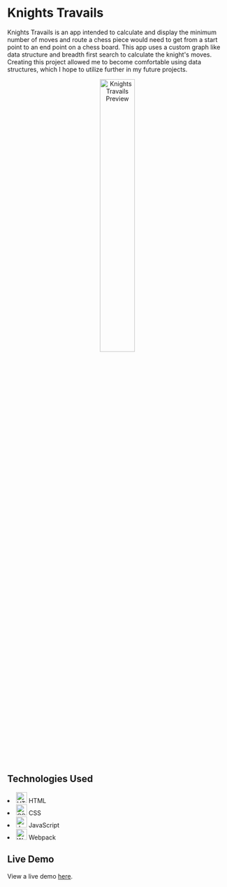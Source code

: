 # Knights Travails

Knights Travails is an app intended to calculate and display the minimum number of moves and route a chess piece would need to get from a start point to an end point on a chess board. This app uses a custom graph like data structure and breadth first search to calculate the knight's moves. Creating this project allowed me to become comfortable using data structures, which I hope to utilize further in my future projects.

<p align="center">
<img 
    style="width: 40%;"
    src="https://www.nicholaspreziosi.com/build/images/knightstravails.jpg" 
    alt="Knights Travails Preview">
</img>
</p>

## Technologies Used

<div>
    <li style="margin: auto">
        <img src="https://cdn.jsdelivr.net/gh/devicons/devicon@latest/icons/html5/html5-original.svg" width="auto" height="25" alt="HTML5 Powered" title="HTML5 Powered">
        HTML
    </li>
    <li>
        <img src="https://cdn.jsdelivr.net/gh/devicons/devicon@latest/icons/css3/css3-original-wordmark.svg" width="auto" height="25" alt="CSS3 Powered" title="CSS3 Powered"/>
        CSS
    </li>
    <li>
        <img src="https://cdn.jsdelivr.net/gh/devicons/devicon@latest/icons/javascript/javascript-original.svg" width="auto" height="25" alt="JavaScript Powered" title="JavaScript Powered"/>
        JavaScript
    </li>
    <li>
        <img src="https://cdn.jsdelivr.net/gh/devicons/devicon@latest/icons/webpack/webpack-original.svg" width="auto" height="25" alt="Webpack Powered" title="Webpack Powered"/>
        Webpack
    </li>
</div>

## Live Demo

View a live demo [here](https://nicholaspreziosi.github.io/odin-knights-travails/).

